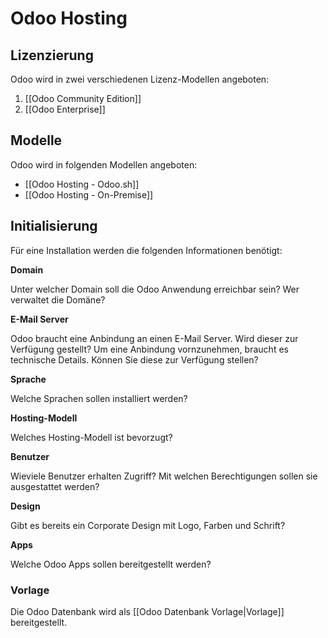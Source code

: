 # Odoo Hosting
## Lizenzierung

Odoo wird in zwei verschiedenen Lizenz-Modellen angeboten:
1. [[Odoo Community Edition]]
2. [[Odoo Enterprise]]

## Modelle

Odoo wird in folgenden Modellen angeboten:

* [[Odoo Hosting - Odoo.sh]]
* [[Odoo Hosting - On-Premise]]

## Initialisierung

Für eine Installation werden die folgenden Informationen benötigt:

**Domain**

Unter welcher Domain soll die Odoo Anwendung erreichbar sein?
Wer verwaltet die Domäne?

**E-Mail Server**

Odoo braucht eine Anbindung an einen E-Mail Server. Wird dieser zur Verfügung gestellt?
Um eine Anbindung vornzunehmen, braucht es technische Details. Können Sie diese zur Verfügung stellen?

**Sprache**

Welche Sprachen sollen installiert werden?

**Hosting-Modell**

Welches Hosting-Modell ist bevorzugt?

**Benutzer**

Wieviele Benutzer erhalten Zugriff? Mit welchen Berechtigungen sollen sie ausgestattet werden?

**Design**

Gibt es bereits ein Corporate Design mit Logo, Farben und Schrift?

**Apps**

Welche Odoo Apps sollen bereitgestellt werden?

### Vorlage

Die Odoo Datenbank wird als [[Odoo Datenbank Vorlage|Vorlage]] bereitgestellt.
